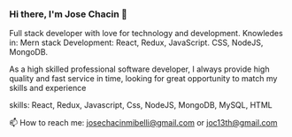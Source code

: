 ### Hi there, I'm Jose Chacin 👋

Full stack developer with love for technology and development.
Knowledes in:
Mern stack Development: React, Redux, JavaScript. CSS, NodeJS, MongoDB.

As a high skilled professional software developer, I always provide high quality and fast service in time, looking for great opportunity to match my skills and experience

skills:
React, Redux, Javascript, Css, NodeJS, MongoDB, MySQL, HTML

📫 How to reach me: josechacinmibelli@gmail.com or joc13th@gmail.com
